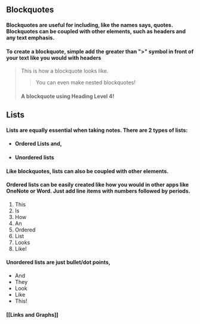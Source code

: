 ## Blockquotes

#### Blockquotes are useful for including, like the names says, quotes. Blockquotes can be coupled with other elements, such as headers and any text emphasis. 

#### To create a blockquote, simple add the greater than ">" symbol in front of your text like you would with headers

> This is how a blockquote looks like.
>>  You can even make nested blockquotes!
> #### A blockquote using Heading Level 4!

## Lists

#### Lists are equally essential when taking notes. There are 2 types of lists:

* #### Ordered Lists and,
* #### Unordered lists

#### Like blockquotes, lists can also be coupled with other elements.

#### Ordered lists can be easily created like how you would in other apps like OneNote or Word. Just add line items with numbers followed by periods.

1. This
2. Is
3. How
4. An
5. Ordered
6. List
7. Looks
8. Like!

#### Unordered lists are just bullet/dot points,

* And
* They
* Look
* Like
* This!

#### [[Links and Graphs]]